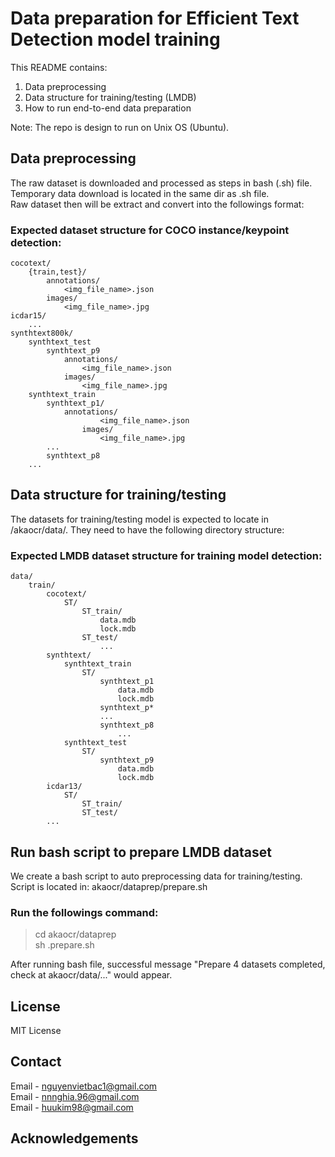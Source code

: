 # Data preparation for Efficient Text Detection model training
This README contains:
1. Data preprocessing
2. Data structure for training/testing (LMDB)
3. How to run end-to-end data preparation <br>

Note: The repo is design to run on Unix OS (Ubuntu).
<!-- DATA PREPROCESSING -->
## Data preprocessing
The raw dataset is downloaded and processed as steps in bash (.sh) file. Temporary data download is located in the same dir as .sh file. <br>
Raw dataset then will be extract and convert into the followings format:
### Expected dataset structure for COCO instance/keypoint detection:

```
cocotext/
    {train,test}/
        annotations/
            <img_file_name>.json
        images/
            <img_file_name>.jpg
icdar15/
    ...
synthtext800k/
    synthtext_test
        synthtext_p9
            annotations/
                <img_file_name>.json
            images/
                <img_file_name>.jpg
    synthtext_train
        synthtext_p1/
            annotations/
                    <img_file_name>.json
                images/
                    <img_file_name>.jpg
        ...
        synthtext_p8
    ...
```
<!-- DATA STRUCTURE FOR TRAINING/TESTING-->
## Data structure for training/testing
The datasets for training/testing model is expected to locate in /akaocr/data/. They need to have the following directory structure: <br>
### Expected LMDB dataset structure for training model detection:
```
data/
    train/
        cocotext/
            ST/
                ST_train/
                    data.mdb
                    lock.mdb
                ST_test/
                    ...
        synthtext/
            synthtext_train
                ST/
                    synthtext_p1
                        data.mdb
                        lock.mdb
                    synthtext_p*
                    ...
                    synthtext_p8
                        ...
            synthtext_test
                ST/
                    synthtext_p9
                        data.mdb
                        lock.mdb
        icdar13/
            ST/
                ST_train/
                ST_test/
        ...
```
<!-- RUN BASH SCRIPT TO PREPARE LMDB DATASET-->
## Run bash script to prepare LMDB dataset
We create a bash script to auto preprocessing data for training/testing. Script is located in: akaocr/dataprep/prepare.sh<br>
### Run the followings command: <br>
>cd akaocr/dataprep <br>
>sh .prepare.sh <br>

After running bash file, successful message "Prepare 4 datasets completed, check at akaocr/data/..." would appear.

<!-- LICENSE -->
## License
MIT License

<!-- CONTACT -->
## Contact

Email - [nguyenvietbac1@gmail.com](nguyenvietbac1@gmail.com) <br>
Email - [nnnghia.96@gmail.com](nnnghia.96@gmail.com) <br>
Email - [huukim98@gmail.com](huukim98@gmail.com)



<!-- ACKNOWLEDGEMENTS -->
## Acknowledgements